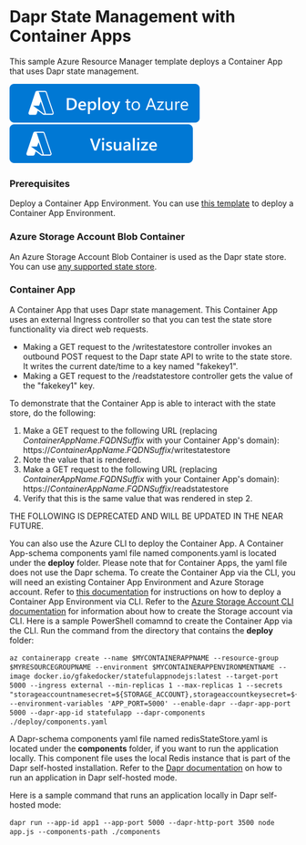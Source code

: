 # Dapr State Management with Container Apps
This sample Azure Resource Manager template deploys a Container App that uses Dapr state management.

[![Deploy To Azure](https://raw.githubusercontent.com/Azure/azure-quickstart-templates/master/1-CONTRIBUTION-GUIDE/images/deploytoazure.svg?sanitize=true)](https://portal.azure.com/#create/Microsoft.Template/uri/https%3A%2F%2Fraw.githubusercontent.com%2Fazureossd%2FContainer-Apps%2Fmaster%2FDapr%2Fstate-management%2Fnodejs%2Fdeploy%2Fazuredeploy.json)  [![Visualize](https://raw.githubusercontent.com/Azure/azure-quickstart-templates/master/1-CONTRIBUTION-GUIDE/images/visualizebutton.svg?sanitize=true)](http://armviz.io/#/?load=https%3A%2F%2Fraw.githubusercontent.com%2Fazureossd%2FContainer-Apps%2Fmaster%2FDapr%2Fstate-management%2Fnodejs%2Fdeploy%2Fazuredeploy.json)

### Prerequisites
Deploy a Container App Environment.
You can use [this template](https://github.com/azureossd/Container-Apps/tree/master/ContainerAppEnvironment/deploy) to deploy a Container App Environment.

### Azure Storage Account Blob Container

An Azure Storage Account Blob Container is used as the Dapr state store. You can use [any supported state store](https://docs.dapr.io/reference/components-reference/supported-state-stores/). 

### Container App

A Container App that uses Dapr state management. This Container App uses an external Ingress controller so that you can test the state store functionality via direct web requests.
- Making a GET request to the /writestatestore controller invokes an outbound POST request to the Dapr state API to write to the state store. It writes the current date/time to a key named "fakekey1".
- Making a GET request to the /readstatestore controller gets the value of the "fakekey1" key.

To demonstrate that the Container App is able to interact with the state store, do the following:
1. Make a GET request to the following URL (replacing *ContainerAppName*.*FQDNSuffix* with your Container App's domain):
https://*ContainerAppName*.*FQDNSuffix*/writestatestore
2. Note the value that is rendered.
3. Make a GET request to the following URL (replacing *ContainerAppName*.*FQDNSuffix* with your Container App's domain):
https://*ContainerAppName*.*FQDNSuffix*/readstatestore
4. Verify that this is the same value that was rendered in step 2.


THE FOLLOWING IS DEPRECATED AND WILL BE UPDATED IN THE NEAR FUTURE.

You can also use the Azure CLI to deploy the Container App. A Container App-schema components yaml file named components.yaml is located under the **deploy** folder. Please note that for Container Apps, the yaml file does not use the Dapr schema. To create the Container App via the CLI, you will need an existing Container App Environment and Azure Storage account. Refer to [this documentation](https://docs.microsoft.com/azure/container-apps/get-started?tabs=bash) for instructions on how to deploy a Container App Environment via CLI. Refer to the [Azure Storage Account CLI documentation](https://docs.microsoft.com/cli/azure/storage/account?view=azure-cli-latest) for information about how to create the Storage account via CLI.  Here is a sample PowerShell comamnd to create the Container App via the CLI. Run the command from the directory that contains the **deploy** folder:

```
az containerapp create --name $MYCONTAINERAPPNAME --resource-group $MYRESOURCEGROUPNAME --environment $MYCONTAINERAPPENVIRONMENTNAME --image docker.io/gfakedocker/statefulappnodejs:latest --target-port 5000 --ingress external --min-replicas 1 --max-replicas 1 --secrets "storageaccountnamesecret=${STORAGE_ACCOUNT},storageaccountkeysecret=${STORAGE_ACCOUNT_KEY}" --environment-variables 'APP_PORT=5000' --enable-dapr --dapr-app-port 5000 --dapr-app-id statefulapp --dapr-components ./deploy/components.yaml

```

A Dapr-schema components yaml file named redisStateStore.yaml is located under the **components** folder, if you want to run the application locally. This component file uses the local Redis instance that is part of the Dapr self-hosted installation. Refer to the [Dapr documentation](https://docs.dapr.io/getting-started/) on how to run an application in Dapr self-hosted mode.

Here is a sample command that runs an application locally in Dapr self-hosted mode:

```
dapr run --app-id app1 --app-port 5000 --dapr-http-port 3500 node app.js --components-path ./components
```